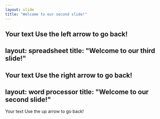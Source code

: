 ```yaml
---
layout: slide
title: "Welcome to our second slide!"
---
```

Your text
Use the left arrow to go back!
---
layout: spreadsheet
title: "Welcome to our third slide!"
---
Your text
Use the right arrow to go back!
---
layout: word processor
title: "Welcome to our second slide!"
---
Your text
Use the up arrow to go back!
